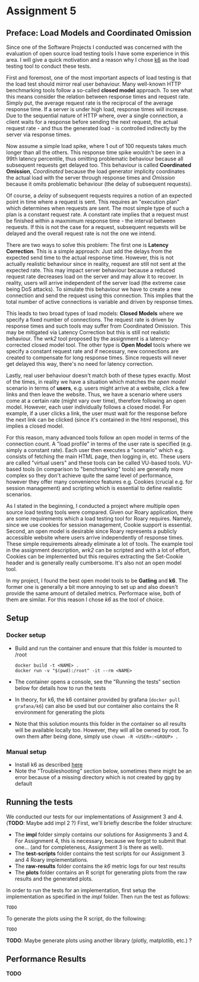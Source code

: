 # Assignment 5

## Preface: Load Models and Coordinated Omission
Since one of the Software Projects I conducted was concerned with the evaluation of open source load testing tools I have some experience in this area. I will give a quick motivation and a reason why I chose [k6](https://k6.io) as the load testing tool to conduct these tests.

First and foremost, one of the most important aspects of load testing is that the load test should mirror real user behaviour. Many well-known HTTP benchmarking tools follow a so-called **closed model** approach. To see what this means consider the relation between response times and request rate. Simply put, the average request rate is the reciprocal of the average response time. If a server is under high load, response times will increase. Due to the sequential nature of HTTP where, over a single connection, a client waits for a response before sending the next request, the actual request rate - and thus the generated load - is controlled indirectly by the server via response times.

Now assume a simple load spike, where 1 out of 100 requests takes much longer than all the others. This response time spike wouldn't be seen in a 99th latency percentile, thus omitting problematic behaviour because all subsequent requests get delayed too. This behaviour is called **Coordinated Omission**, *Coordinated* because the load generator implicity coordinates the actual load with the server through response times and *Omission* because it omits problematic behaviour (the delay of subsequent requests).

Of course, a *delay* of subsequent requests requires a notion of an expected point in time where a request is sent. This requires an "execution plan" which determines when requests are sent. The most simple type of such a plan is a constant request rate. A constant rate implies that a request must be finished within a maxmimum response time - the interval between requests. If this is not the case for a request, subsequent requests will be delayed and the overall request rate is not the one we intend.

There are two ways to solve this problem: The first one is **Latency Correction**. This is a simple approach: Just add the delays from the expected send time to the actual response time. However, this is not actually realistic behaviour since in reality, request are still not sent at the expected rate. This may impact server behaviour because a reduced request rate decreases load on the server and may allow it to recover. In reality, users will arrive independent of the server load (the extreme case being DoS attacks). To simulate this behaviour we have to create a new connection and send the request using this connection. This implies that the total number of active connections is variable and driven by response times.

This leads to two broad types of load models: **Closed Models** where we specify a fixed number of connections. The request rate is driven by response times and such tools may suffer from Coordinated Omission. This may be mitigated via Latency Correction but this is still not realistic behaviour. The *wrk2* tool proposed by the assignment is a latency-corrected closed model tool. The other type is **Open Model** tools where we specify a constant request rate and if necessary, new connections are created to compensate for long response times. Since requests will never get delayed this way, there's no need for latency correction.

Lastly, real user behaviour doesn't match both of these types exactly. Most of the times, in reality we have a situation which matches the *open model* scenario in terms of **users**, e.g. users might arrive at a website, click a few links and then leave the website. Thus, we have a scenario where users come at a certain rate (might vary over time), therefore following an open model. However, each user individually follows a closed model. For example, if a user clicks a link, the user must wait for the response before the next link can be clicked (since it's contained in the html response), this implies a closed model.

For this reason, many advanced tools follow an open model in terms of the connection count. A "load profile" in terms of the user rate is specified (e.g. simply a constant rate). Each user then executes a "scenario" which e.g. consists of fetching the main HTML page, then logging in, etc. These users are called "virtual users" and these tools can be called VU-based tools. VU-based tools (in comparison to "benchmarking" tools) are generally more complex so they don't achieve quite the same level of performance, however they offer many convenience features e.g. Cookies (crucial e.g. for session management) and scripting which is essential to define realistic scenarios.

As I stated in the beginning, I conducted a project where multiple open source load testing tools were compared. Given our Roary application, there are some requirements which a load testing tool for Roary requires. Namely, since we use cookies for session management, Cookie support is essential. Second, an open model is desirable since Roary represents a publicly accessible website where users arrive independently of response times. These simple requirements already eliminate a lot of tools. The example tool in the assignment description, *wrk2* can be scripted and with a lot of effort, Cookies can be implemented but this requires extracting the Set-Cookie header and is generally really cumbersome. It's also not an open model tool. 

In my project, I found the best open model tools to be **Gatling** and **k6**. The former one is generally a bit more annoying to set up and also doesn't provide the same amount of detailed metrics. Performace wise, both of them are similar. For this reason I chose *k6* as the tool of choice.

## Setup

### Docker setup
* Build and run the container and ensure that this folder is mounted to /root

    ```console
    docker build -t <NAME> .
    docker run -v "$(pwd):/root" -it --rm <NAME>
    ```
* The container opens a console, see the "Running the tests" section below for details how to run the tests
* In theory, for k6, the k6 container provided by grafana (`docker pull grafana/k6`) can also be used but our container
also contains the R environment for generating the plots
* Note that this solution mounts this folder in the container so all results will be available locally too. However,
they will all be owned by root. To own them after being done, simply use `chown -R <USER>:<GROUP> .`

### Manual setup

* Install k6 as described [here](https://k6.io/docs/getting-started/installation/)
* Note the "Troubleshooting" section below, sometimes there might be an error because of a missing directory which is not created by gpg by default
    
## Running the tests

We conducted our tests for our implementations of Assignment 3 and 4. (**TODO**: Maybe add impl 2 ?)
First, we'll briefly describe the folder structure:

* The **impl** folder simply contains our solutions for Assignments 3 and 4. For Assignment 4, this is
necessary, because we forgot to submit that one... (and for completeness, Assignment 3 is there as well).
* The **test-scripts** folder contains the test scripts for our Assignment 3 and 4 Roary implementations.
* The **raw-results** folder contains the *k6* metric logs for our test results
* The **plots** folder contains an R script for generating plots from the raw results and the generated plots.

In order to run the tests for an implementation, first setup the implementation as specified in the *impl* folder.
Then run the test as follows:

```console
TODO
```

To generate the plots using the R script, do the following:

```console
TODO
```

**TODO**: Maybe generate plots using another library (plotly, matplotlib, etc.) ?

## Performance Results

**TODO**
